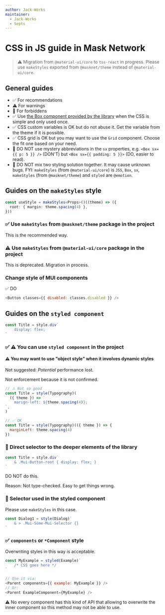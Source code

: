 ```yaml
---
author: Jack-Works
maintainer:
  - Jack-Works
  - Septs
---
```


# CSS in JS guide in Mask Network

> &#9888; Migration from `@material-ui/core` to `tss-react` in progress.
> Please use `makeStyles` exported from `@masknet/theme` instead of `@material-ui/core`.

## General guides

- ✅ For recommendations
- &#9888; For warnings
- 🚫 For forbiddens
- ✅ Use [the Box component provided by the library](https://next.material-ui.com/components/box/#main-content)
  when the CSS is simple and only used once.
- ✅ CSS custom variables is OK but do not abuse it.
  Get the variable from the theme if it is possible.
- ✅ CSS grid is OK but you may want to use the `Grid` component.
  Choose the fit one based on your need.
- 🚫 DO NOT use mystery abbreviations in the `sx` properties, e.g. `<Box sx={{ p: 5 }} />`
  (DON'T) but `<Box sx={{ padding: 5 }}>` (DO, easier to read).
- 🚫 DO NOT mix two styling solution together. It may cause unknown bugs.
  FYI: `makeStyles` (from `@material-ui/core`) is `JSS`,
  `Box`, `sx`, `makeStyles` (from `@masknet/theme`) and `styled` are `@emotion`.

## Guides on the `makeStyles` style

```ts
const useStyle = makeStyles<Props>()((theme) => ({
  root: { margin: theme.spacing(4) },
}))
```

### ✅ Use `makeStyles` from `@masknet/theme` package in the project

This is the recommended way.

### &#9888; Use `makeStyles` from `@material-ui/core` package in the project

This is deprecated. Migration in process.

### Change style of MUI components

✅ DO

```js
<Button classes={{ disabled: classes.disabled }} />
```

## Guides on the `styled component`

```js
const Title = style.div`
    display: flex;
`
```

### ✅ &#9888; You can use `styled component` in the project

#### &#9888; You may want to use "object style" when it involves dynamic styles

Not suggested: _Potential_ performance lost.

Not enforcement because it is not confirmed.

```js
// ⚠ Not so good
const Title = style(Typography)(
  ({ theme }) => `
    marign-left: ${theme.spacing(4)};
`,
)

// ✅ OK
const Title = style(Typography)(({ theme }) => {
  marginLeft: theme.spacing(4)
})
```

### 🚫 Direct selector to the deeper elements of the library

```js
const Title = style.div`
    & .Mui-Button-root { display: flex; }
`
```

DO NOT do this.

Reason: Not type-checked. Easy to get things wrong.

### 🚫 Selector used in the styled component

Please use `makeStyles` in this case.

```js
const Dialog1 = style(Dialog)`
    & > .Mui-Some-Mui-Selector {}
`
```

### ✅ `components` or `*Component` style

Overwriting styles in this way is acceptable.

```js
const MyExample = styled(Example)`
    /* CSS goes here */
`

// Use it via:
<Parent components={{ example: MyExample }} />
// Or:
<Parent ExampleComponent={MyExample} />
```

&#9888; No every component has this kind of API that allowing to overwrite
the inner component so this method may not be able to use.
